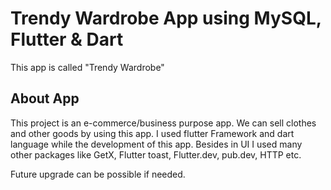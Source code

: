 # Trendy Wardrobe App using MySQL, Flutter & Dart

This app is called "Trendy  Wardrobe"

## About App

This project is an e-commerce/business purpose app. We can sell clothes and other goods by using this app. I used flutter Framework and dart language while the development of this app. Besides in UI I used many other packages like GetX, Flutter toast, Flutter.dev, pub.dev, HTTP etc.

Future upgrade can be possible if needed.
